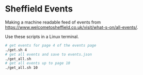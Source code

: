 # Sheffield Events

Making a machine readable feed of events from <https://www.welcometosheffield.co.uk/visit/what-s-on/all-events/>.

Use these scripts in a Linux terminal.

```bash
# get events for page 4 of the events page
./get.sh 4
# get all events and save to events.json
./get_all.sh
# get all events up to page 10
./get_all.sh 10
```
